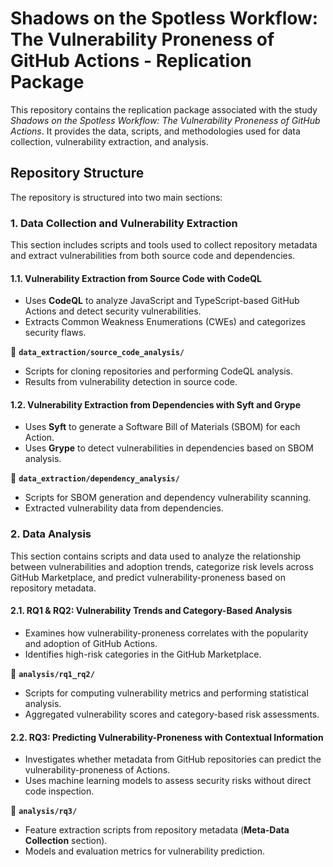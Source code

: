 # Shadows on the Spotless Workflow: The Vulnerability Proneness of GitHub Actions - Replication Package

This repository contains the replication package associated with the study _Shadows on the Spotless Workflow: The Vulnerability Proneness of GitHub Actions_. It provides the data, scripts, and methodologies used for data collection, vulnerability extraction, and analysis.

## Repository Structure

The repository is structured into two main sections:

### 1. Data Collection and Vulnerability Extraction
This section includes scripts and tools used to collect repository metadata and extract vulnerabilities from both source code and dependencies.

#### 1.1. Vulnerability Extraction from Source Code with CodeQL
- Uses **CodeQL** to analyze JavaScript and TypeScript-based GitHub Actions and detect security vulnerabilities.
- Extracts Common Weakness Enumerations (CWEs) and categorizes security flaws.

📂 **`data_extraction/source_code_analysis/`**  
- Scripts for cloning repositories and performing CodeQL analysis.  
- Results from vulnerability detection in source code.

#### 1.2. Vulnerability Extraction from Dependencies with Syft and Grype
- Uses **Syft** to generate a Software Bill of Materials (SBOM) for each Action.  
- Uses **Grype** to detect vulnerabilities in dependencies based on SBOM analysis.  

📂 **`data_extraction/dependency_analysis/`**  
- Scripts for SBOM generation and dependency vulnerability scanning.  
- Extracted vulnerability data from dependencies.

### 2. Data Analysis
This section contains scripts and data used to analyze the relationship between vulnerabilities and adoption trends, categorize risk levels across GitHub Marketplace, and predict vulnerability-proneness based on repository metadata.

#### 2.1. RQ1 & RQ2: Vulnerability Trends and Category-Based Analysis
- Examines how vulnerability-proneness correlates with the popularity and adoption of GitHub Actions.  
- Identifies high-risk categories in the GitHub Marketplace.  

📂 **`analysis/rq1_rq2/`**  
- Scripts for computing vulnerability metrics and performing statistical analysis.  
- Aggregated vulnerability scores and category-based risk assessments.

#### 2.2. RQ3: Predicting Vulnerability-Proneness with Contextual Information
- Investigates whether metadata from GitHub repositories can predict the vulnerability-proneness of Actions.  
- Uses machine learning models to assess security risks without direct code inspection.  

📂 **`analysis/rq3/`**  
- Feature extraction scripts from repository metadata (**Meta-Data Collection** section).  
- Models and evaluation metrics for vulnerability prediction.

